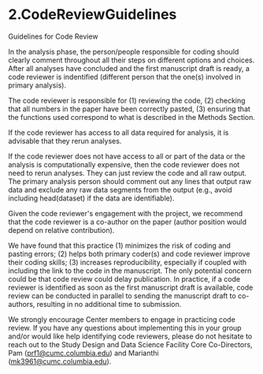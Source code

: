 # 2.CodeReviewGuidelines
Guidelines for Code Review

In the analysis phase, the person/people responsible for coding should clearly comment throughout all their steps on different options and choices.
After all analyses have concluded and the first manuscript draft is ready, a code reviewer is indentified (different person that the one(s) involved in primary analysis).

The code reviewer is responsible for (1) reviewing the code, (2) checking that all numbers in the paper have been correctly pasted, (3) ensuring that the functions used correspond to what is described in the Methods Section.

If the code reviewer has access to all data required for analysis, it is advisable that they rerun analyses.

If the code reviewer does not have access to all or part of the data or the analysis is computationally expensive, then the code reviewer does not need to rerun analyses. They can just review the code and all raw output. The primary analysis person should comment out any lines that output raw data and exclude any raw data segments from the output (e.g., avoid including head(dataset) if the data are identifiable).

Given the code reviewer's engagement with the project, we recommend that the code reviewer is a co-author on the paper (author position would depend on relative contribution).

We have found that this practice (1) minimizes the risk of coding and pasting errors; (2) helps both primary coder(s) and code reviewer improve their coding skills; (3) increases reproducibility, especially if coupled with including the link to the code in the manuscript. The only potential concern could be that code review could delay publication. In practice, if a code reviewer is identified as soon as the first manuscript draft is available, code review can be conducted in parallel to sending the manuscript draft to co-authors, resulting in no additional time to submission.

We strongly encourage Center members to engage in practicing code review. If you have any questions about implementing this in your group and/or would like help identifying code reviewers, please do not hesitate to reach out to the Study Design and Data Science Facility Core Co-Directors, Pam (prf1@cumc.columbia.edu) and Marianthi (mk3961@cumc.columbia.edu).
